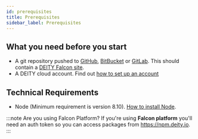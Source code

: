 ```yaml
---
id: prerequisites
title: Prerequisites
sidebar_label: Prerequisites
---
```


## What you need before you start

- A git repository pushed to <a href="https://github.com/" target="_blank" rel="noreferrer noopener">GitHub</a>, <a href="https://bitbucket.org/" target="_blank" rel="noreferrer noopener">BitBucket</a> or <a href="https://about.gitlab.com/" target="_blank" rel="noreferrer noopener">GitLab</a>.  This should contain a <a href="https://deity.io/falcon" target="_blank" rel="noreferrer noopener">DEITY Falcon site</a>.
- A DEITY cloud account. Find out [how to set up an account](account)

## Technical Requirements

- Node (Minimum requirement is version 8.10). <a href="https://nodejs.org/en/download/" target="_blank" rel="noreferrer noopener">How to install Node</a>.


:::note Are you using Falcon Platform?
If you're using **Falcon platform** you'll need an auth token so you can access packages from <a href="https://npm.deity.io" target="_blank" rel="noreferrer noopener">https://npm.deity.io</a>. 
:::
